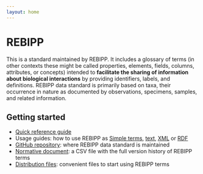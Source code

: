 ```yaml
---
layout: home
---
```


# REBIPP

<p class="lead">This is a standard maintained by REBIPP. It includes a glossary of terms (in other contexts these might be called properties, elements, fields, columns, attributes, or concepts) intended to <strong>facilitate the sharing of information about biological interactions</strong> by providing identifiers, labels, and definitions. REBIPP data standard is primarily based on taxa, their occurrence in nature as documented by observations, specimens, samples, and related information.</p>

## Getting started

* [Quick reference guide](terms/)
* Usage guides: how to use REBIPP as [Simple terms](simple/), [text](text/), [XML](xml/) or [RDF](rdf/)
* [GitHub repository](https://github.com/BioComp-USP/rebipp-data-standard): where REBIPP data standard is maintained
* [Normative document](https://github.com/BioComp-USP/rebipp-data-standard/blob/master/vocabulary/term_versions.csv): a CSV file with the full version history of REBIPP terms
* [Distribution files](https://github.com/BioComp-USP/rebipp-data-standard/blob/master/dist): convenient files to start using REBIPP terms
